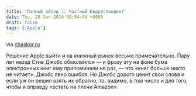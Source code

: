 ```yaml
---
title: 'Полный айпэд :: Частный Корреспондент'
date: Thu, 28 Jan 2010 08:54:44 +0000
draft: false
tags: ['Apple']
---
```



via [chaskor.ru](http://www.chaskor.ru/article/polnyj_ajped__14622)

Решение Apple выйти и на книжный рынок весьма примечательно. Пару лет назад Стив Джобс обмолвился — и фразу эту на фоне бума электронных книг ему припоминали не раз, — что «книг больше никто не читает». Джобс явно ошибся. Но Джобс дорого ценит свои слова и если уж он решил взять их обратно, то, видимо, в том числе и для того, чтобы и вправду «встать на плечи Amazon».